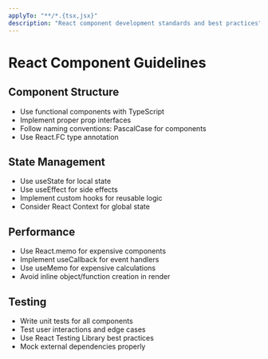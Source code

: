 ```yaml
---
applyTo: "**/*.{tsx,jsx}"
description: "React component development standards and best practices"
---
```


# React Component Guidelines

## Component Structure
- Use functional components with TypeScript
- Implement proper prop interfaces
- Follow naming conventions: PascalCase for components
- Use React.FC type annotation

## State Management
- Use useState for local state
- Use useEffect for side effects
- Implement custom hooks for reusable logic
- Consider React Context for global state

## Performance
- Use React.memo for expensive components
- Implement useCallback for event handlers
- Use useMemo for expensive calculations
- Avoid inline object/function creation in render

## Testing
- Write unit tests for all components
- Test user interactions and edge cases
- Use React Testing Library best practices
- Mock external dependencies properly
